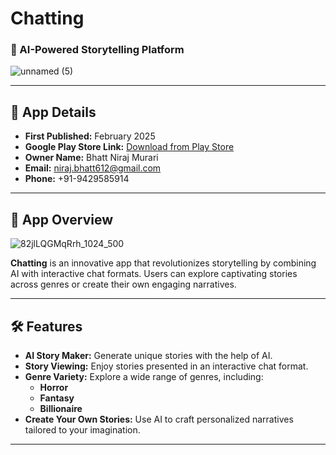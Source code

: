 # **Chatting**

### **📝 AI-Powered Storytelling Platform**

![unnamed (5)](https://github.com/user-attachments/assets/bb79d2ee-ded2-4430-b5df-2a9cdf934ae7)

---

## **🔗 App Details**

- **First Published:** February 2025  
- **Google Play Store Link:** [Download from Play Store](https://play.google.com/store/apps/details?id=com.starwish.chatting) 
- **Owner Name:** Bhatt Niraj Murari  
- **Email:** [niraj.bhatt612@gmail.com](mailto:niraj.bhatt612@gmail.com)  
- **Phone:** +91-9429585914  

---

## **📱 App Overview**

![82jlLQGMqRrh_1024_500](https://github.com/user-attachments/assets/94b476ed-eb19-4250-acf9-695476ef41a5)

**Chatting** is an innovative app that revolutionizes storytelling by combining AI with interactive chat formats. Users can explore captivating stories across genres or create their own engaging narratives.

---

## **🛠️ Features**

- **AI Story Maker:** Generate unique stories with the help of AI.  
- **Story Viewing:** Enjoy stories presented in an interactive chat format.  
- **Genre Variety:** Explore a wide range of genres, including:
  - **Horror**  
  - **Fantasy**  
  - **Billionaire**  
- **Create Your Own Stories:** Use AI to craft personalized narratives tailored to your imagination.  

---

